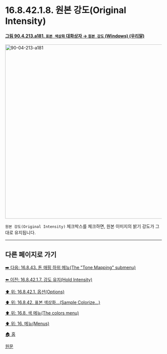 # 16.8.42.1.8. 원본 강도(Original Intensity)

<a id="90-04-213-a181"></a>

#### [그림 90.4.213.a181. `표본 색상화` 대화상자 → `원본 강도` (Windows) (우리말)](./90-04-0213-sample_colorize.md#90-04-213-a181)
<img width="815" height="559" alt="90-04-213-a181" src="https://github.com/user-attachments/assets/72da057c-bfc8-4aae-ad88-96f86518f9c5" />

`원본 강도(Original Intensity)` 체크박스를 체크하면, 원본 이미지의 밝기 강도가 그대로 유지됩니다.

***

## 다른 페이지로 가기

[➡️ 다음: 16.8.43. 톤 매핑 하위 메뉴(The "Tone Mapping" submenu)](./16-08-43-the_tone_mapping_submenu.md)

[⬅️ 이전: 16.8.42.1.7. 강도 유지(Hold Intensity)](./16-08-42-01-07-hold_intensity.md)

[⬆️ 위: 16.8.42.1. 옵션(Options)](./16-08-42-01-00-options.md)

[⬆️ 위: 16.8.42. 표본 색상화…(Sample Colorize…)](./16-08-42-00-sample-colorize.md)

[⬆️ 위: 16.8. 색 메뉴(The colors menu)](./16-08-00-the-colors-menu.md)

[⬆️ 위: 16. 메뉴(Menus)](./16-00-menus.md)

[🏠 홈](./00-home.md)

[원문](https://docs.gimp.org/2.10/ko/plug-in-sample-colorize.html#idm33395)
